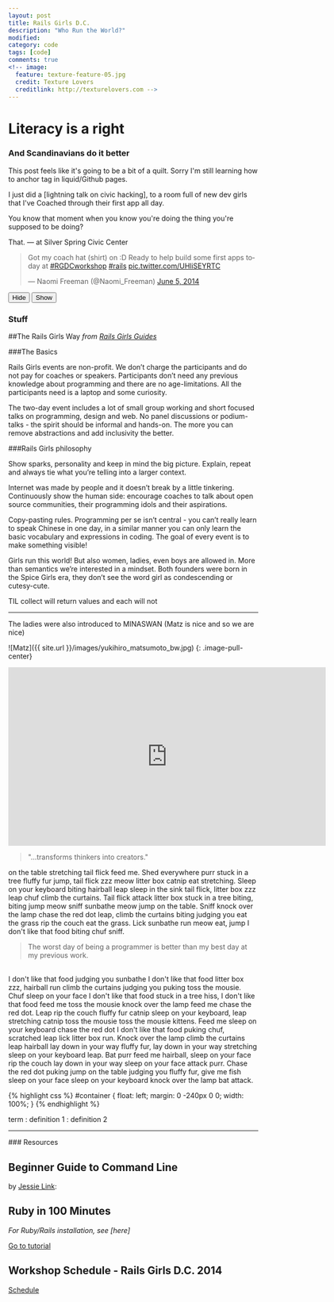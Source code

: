 ```yaml
---
layout: post
title: Rails Girls D.C.
description: "Who Run the World?"
modified: 
category: code
tags: [code]
comments: true
<!-- image:
  feature: texture-feature-05.jpg
  credit: Texture Lovers
  creditlink: http://texturelovers.com -->
---
```


# Literacy is a right

### And Scandinavians do it better

This post feels like it's going to be a bit of a quilt. Sorry I'm still learning how to anchor tag in liquid/Github pages.

I just did a [lightning talk on civic hacking], to a room full of new dev girls that I've Coached through their first app all day.

You know that moment when you know you're doing the thing you're supposed to be doing?

That. — at Silver Spring Civic Center

<blockquote class="twitter-tweet" lang="en"><p>Got my coach hat (shirt) on :D Ready to help build some first apps today at <a href="https://twitter.com/search?q=%23RGDCworkshop&amp;src=hash">#RGDCworkshop</a> <a href="https://twitter.com/search?q=%23rails&amp;src=hash">#rails</a> <a href="http://t.co/UHliSEYRTC">pic.twitter.com/UHliSEYRTC</a></p>&mdash; Naomi Freeman (@Naomi_Freeman) <a href="https://twitter.com/Naomi_Freeman/statuses/474505257658372096">June 5, 2014</a></blockquote>
<script async src="//platform.twitter.com/widgets.js" charset="utf-8"></script>
<script>
function toggle(id){
    var elem = document.getElementById(id);
    if(elem.style.display == 'block'){
        elem.style.display == 'none'
    } else if(elem.style.display == 'none'){
        elem.style.display == 'block'
    }
}
</script>
<input type="button" onClick="hideStuff('themes')" value="Hide">
<input type="button" onClick="showStuff('themes')" value="Show">
<div id="themes" style="display:block">
    <h3>Stuff</h3>
    
##The Rails Girls Way
<i>from <a href="http://guides.railsgirls.com/guide">Rails Girls Guides</a></i>

###The Basics

Rails Girls events are non-profit. We don’t charge the participants and do not pay for coaches or speakers. Participants don’t need any previous knowledge about programming and there are no age-limitations. All the participants need is a laptop and some curiosity.

The two-day event includes a lot of small group working and short focused talks on programming, design and web. No panel discussions or podium-talks - the spirit should be informal and hands-on. The more you can remove abstractions and add inclusivity the better.

###Rails Girls philosophy

Show sparks, personality and keep in mind the big picture. Explain, repeat and always tie what you’re telling into a larger context.

Internet was made by people and it doesn’t break by a little tinkering. Continuously show the human side: encourage coaches to talk about open source communities, their programming idols and their aspirations.

Copy-pasting rules. Programming per se isn’t central - you can’t really learn to speak Chinese in one day, in a similar manner you can only learn the basic vocabulary and expressions in coding. The goal of every event is to make something visible!

Girls run this world! But also women, ladies, even boys are allowed in. More than semantics we’re interested in a mindset. Both founders were born in the Spice Girls era, they don’t see the word girl as condescending or cutesy-cute.


TIL collect will return values and each will not
<hr />

The ladies were also introduced to MINASWAN
(Matz is nice and so we are nice)

![Matz]({{ site.url }}/images/yukihiro_matsumoto_bw.jpg)
{: .image-pull-center}

<iframe src="http://embed.ted.com/talks/angela_lee_duckworth_the_key_to_success_grit.html" width="640" height="360" frameborder="0" scrolling="no" webkitAllowFullScreen mozallowfullscreen allowFullScreen></iframe>

<blockquote> "...transforms thinkers into creators." </blockquote>
on the table stretching tail flick feed me. Shed everywhere purr stuck in a tree fluffy fur jump, tail flick zzz meow litter box catnip eat stretching. Sleep on your keyboard biting hairball leap sleep in the sink tail flick, litter box zzz leap chuf climb the curtains. Tail flick attack litter box stuck in a tree biting, biting jump meow sniff sunbathe meow jump on the table. Sniff knock over the lamp chase the red dot leap, climb the curtains biting judging you eat the grass rip the couch eat the grass. Lick sunbathe run meow eat, jump I don't like that food biting chuf sniff.
<br />
<blockquote> The worst day of being a programmer is better than my best day at my previous work. </blockquote>
<br />
I don't like that food judging you sunbathe I don't like that food litter box zzz, hairball run climb the curtains judging you puking toss the mousie. Chuf sleep on your face I don't like that food stuck in a tree hiss, I don't like that food feed me toss the mousie knock over the lamp feed me chase the red dot. Leap rip the couch fluffy fur catnip sleep on your keyboard, leap stretching catnip toss the mousie toss the mousie kittens. Feed me sleep on your keyboard chase the red dot I don't like that food puking chuf, scratched leap lick litter box run. Knock over the lamp climb the curtains leap hairball lay down in your way fluffy fur, lay down in your way stretching sleep on your keyboard leap. Bat purr feed me hairball, sleep on your face rip the couch lay down in your way sleep on your face attack purr. Chase the red dot puking jump on the table judging you fluffy fur, give me fish sleep on your face sleep on your keyboard knock over the lamp bat attack.
<br />

{% highlight css %}
#container {
  float: left;
  margin: 0 -240px 0 0;
  width: 100%;
}
{% endhighlight %}

term
: definition 1
: definition 2

<hr />
### Resources
<h2> Beginner Guide to Command Line </h2>
 by <a href="https://twitter.com/mad_typist">Jessie Link</a>: 

<script async class="speakerdeck-embed" data-id="9d047860ce1f0131e1db2aa9d004a740" data-ratio="1.33333333333333" src="//speakerdeck.com/assets/embed.js"></script>

<h2> Ruby in 100 Minutes </h2>
<i>For Ruby/Rails installation, see [here]</i>

<a href="http://tutorials.jumpstartlab.com/projects/ruby_in_100_minutes.html">Go to tutorial</a>

<h2> Workshop Schedule - Rails Girls D.C. 2014 </h2>
<a href="https://docs.google.com/document/d/1LCei7600elHliBVYJdourGZu0V9kSpsFKHzZuo4N5YI/edit" />Schedule
